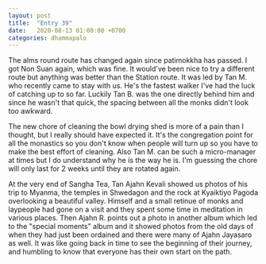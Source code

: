 ```yaml
---
layout: post
title:  "Entry 39"
date:   2020-08-13 01:00:00 +0700
categories: dhammapalo
---
```

The alms round route has changed again since patimokkha has passed. I got Non Suan again, which was fine. It would've been nice to try a different route but anything was better than the Station route. It was led by Tan M. who recently came to stay with us. He's the fastest walker I've had the luck of catching up to so far. Luckily Tan B. was the one directly behind him and since he wasn't that quick, the spacing between all the monks didn't look too awkward.

The new chore of cleaning the bowl drying shed is more of a pain than I thought, but I really should have expected it. It's the congregation point for all the monastics so you don't know when people will turn up so you have to make the best effort of cleaning. Also Tan M. can be such a micro-manager at times but I do understand why he is the way he is. I'm guessing the chore will only last for 2 weeks until they are rotated again.

At the very end of Sangha Tea, Tan Ajahn Kevali showed us photos of his trip to Myanma, the temples in Shwedagon and the rock at Kyaiktiyo Pagoda overlooking a beautiful valley. Himself and a small retinue of monks and laypeople had gone on a visit and they spent some time in meditation in various places. Then Ajahn R. points out a photo in another album which led to the "special moments" album and it showed photos from the old days of when they had just been ordained and there were many of Ajahn Jayasaro as well. It was like going back in time to see the beginning of their journey, and humbling to know that everyone has their own start on the path.